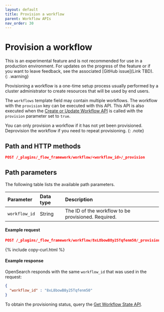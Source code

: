 ```yaml
---
layout: default
title: Provision a workflow
parent: Workflow APIs
nav_order: 30
---
```


# Provision a workflow

This is an experimental feature and is not recommended for use in a production environment. For updates on the progress of the feature or if you want to leave feedback, see the associated [GitHub issue](Link TBD).    
{: .warning}

Provisioning a workflow is a one-time setup process usually performed by a cluster administrator to create resources that will be used by end users.  

The `workflows` template field may contain multiple workflows. The workflow with the `provision` key can be executed with this API. This API is also executed when the [Create or Update Workflow API]({{site.url}}{{site.baseurl}}/automating-workflows/api/create-workflow/) is called with the `provision` parameter set to `true`.

You can only provision a workflow if it has not yet been provisioned. Deprovision the workflow if you need to repeat provisioning.
{: .note}

## Path and HTTP methods

```json
POST /_plugins/_flow_framework/workflow/<workflow_id>/_provision
```

## Path parameters

The following table lists the available path parameters. 

| Parameter | Data type | Description |
| :--- | :--- | :--- |
| `workflow_id` | String | The ID of the workflow to be provisioned. Required. |

#### Example request

```json
POST /_plugins/_flow_framework/workflow/8xL8bowB8y25Tqfenm50/_provision
```
{% include copy-curl.html %}

#### Example response

OpenSearch responds with the same `workflow_id` that was used in the request:

```json
{
  "workflow_id" : "8xL8bowB8y25Tqfenm50"
}
```

To obtain the provisioning status, query the [Get Workflow State API]({{site.url}}{{site.baseurl}}/automating-workflows/api/get-workflow-status/).